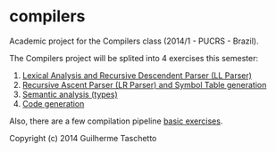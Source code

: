 # compilers

Academic project for the Compilers class (2014/1 - PUCRS - Brazil).

The Compilers project will be splited into 4 exercises this semester:

1. [Lexical Analysis and Recursive Descendent Parser (LL Parser)](https://github.com/taschetto/compilers/tree/master/Part1)
2. [Recursive Ascent Parser (LR Parser) and Symbol Table generation](https://github.com/taschetto/compilers/tree/master/Part2)
3. [Semantic analysis (types)](https://github.com/taschetto/compilers/tree/master/Part2)
4. [Code generation](https://github.com/taschetto/compilers/tree/master/Part3)

Also, there are a few compilation pipeline [basic exercises](https://github.com/taschetto/compilers/tree/master/exercises).

Copyright (c) 2014 Guilherme Taschetto
